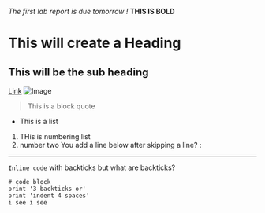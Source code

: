 *The first lab report is due tomorrow !*
**THIS IS BOLD**
# This will create a Heading
## This will be the sub heading
[Link](http://a.com)
![Image](http://https://static.tvtropes.org/pmwiki/pub/images/doraemon_asd.png/a.png)
> This is a block quote
* This is a list
1. THis is numbering list
2. number two
You add a line below after skipping a line? :

------
`Inline code` with backticks but what are backticks? 

```
# code block
print '3 backticks or'
print 'indent 4 spaces'
i see i see
```
